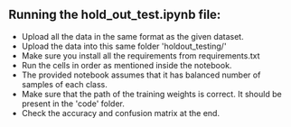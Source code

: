 ## Running the hold_out_test.ipynb file:

- Upload all the data in the same format as the given dataset.
- Upload the data into this same folder 'holdout_testing/'
- Make sure you install all the requirements from requirements.txt
- Run the cells in order as mentioned inside the notebook.
- The provided notebook assumes that it has balanced number of samples of each class.
- Make sure that the path of the training weights is correct. It should be present in the 'code' folder.
- Check the accuracy and confusion matrix at the end.